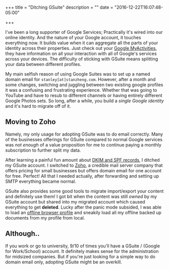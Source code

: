 +++
title = "Ditching GSuite"
description = ""
date = "2016-12-22T16:07:48-05:00"

+++

I've been a long supporter of Google Services; Practically it's wired into our online identity. And the nature of your Google account, it touches everything now. It builds value when it can aggregate all the parts of your identity across their properties. Just check out your [Google MyActivities](https://myactivity.google.com/myactivity), they have information on all your interaction with all of Google's services across your devices. The difficulty of sticking with GSuite means splitting your data between different profiles.

 My main selfish reason of using Google Suites was to set up a named domain email for `stanley[at]stanzheng.com`. However, after a month and some changes, switching and juggling between two existing google profiles it was a confusing and frustrating experience. Whether that was going to YouTube and have to resub to different channels or having entirely different Google Photos sets. So long, after a while, you build a _single Google identity_ and it's hard to migrate off of it.

Moving to Zoho
---
Namely, my only usage for adopting GSuite was to do email correctly. Many of the businesses offerings for GSuite compared to normal Google services was _not enough_ of a value proposition for me to continue paying a monthly subscription to further split my data.

After learning a painful fun amount about [DKIM and SPF records](https://mandrill.zendesk.com/hc/en-us/articles/205582267-About-SPF-and-DKIM), I ditched my GSuite account. I switched to [Zoho](http://www.zoho.com/), a credible mail server company that offers pricing for small businesses but offers domain email for one account for free. Perfect! All that I needed actually, after forwarding and setting up SMTP everything became normal.

 GSuite also provides some good tools to migrate import/export your content and definitely use them! I got bit when the content was still _owned_ by my GSuite account but shared into my migrated account which caused everything to get __deleted__. Lucky after the panic mode subsided, I was able to load an [offline browser profile](https://support.google.com/docs/answer/6388102?co=GENIE.Platform%3DDesktop&hl=en) and sneakily load all my offline backed up documents from my profile from local.

Although..
--
If you work or go to university, 9/10 of times you'll have a GSuite / (Google for Work/School) account. It definitely makes sense for the administration for midsized companies. But if you're just looking for a simple way to do domain email only, adopting GSuite might be an overkill.
